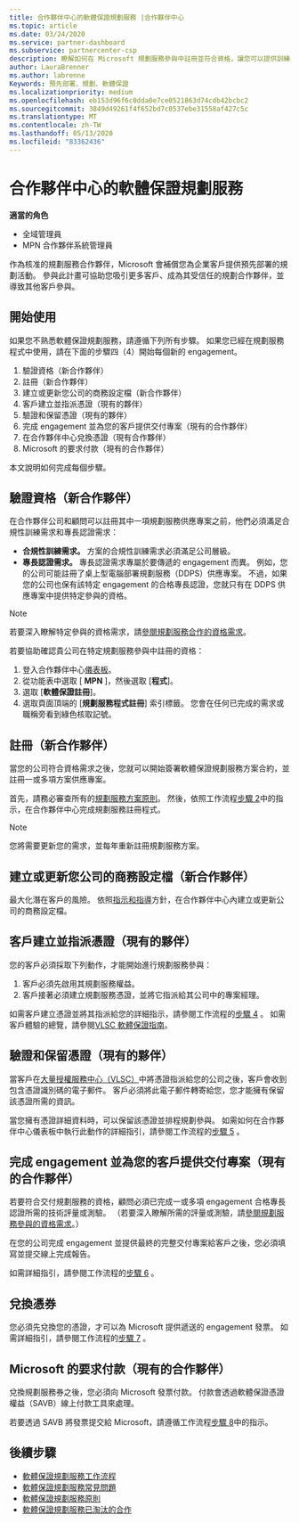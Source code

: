 ```yaml
---
title: 合作夥伴中心的軟體保證規劃服務 |合作夥伴中心
ms.topic: article
ms.date: 03/24/2020
ms.service: partner-dashboard
ms.subservice: partnercenter-csp
description: 瞭解如何在 Microsoft 規劃服務參與中註冊並符合資格，讓您可以提供訓練和其他服務給具有軟體保證的客戶。
author: LauraBrenner
ms.author: labrenne
Keywords: 預先部署、規劃、軟體保證
ms.localizationpriority: medium
ms.openlocfilehash: eb153d96f6c0dda0e7ce0521863d74cdb42bcbc2
ms.sourcegitcommit: 3849d49261f4f652bd7c0537ebe31558af427c5c
ms.translationtype: MT
ms.contentlocale: zh-TW
ms.lasthandoff: 05/13/2020
ms.locfileid: "83362436"
---
```

# <a name="software-assurance-planning-services-in-partner-center"></a>合作夥伴中心的軟體保證規劃服務

**適當的角色**

- 全域管理員
- MPN 合作夥伴系統管理員

作為核准的規劃服務合作夥伴，Microsoft 會補償您為企業客戶提供預先部署的規劃活動。 參與此計畫可協助您吸引更多客戶、成為其受信任的規劃合作夥伴，並導致其他客戶參與。

## <a name="get-started"></a>開始使用

如果您不熟悉軟體保證規劃服務，請遵循下列所有步驟。 如果您已經在規劃服務程式中使用，請在下面的步驟四（4）開始每個新的 engagement。

1. 驗證資格（新合作夥伴）
2. 註冊（新合作夥伴）
3. 建立或更新您公司的商務設定檔（新合作夥伴）
4. 客戶建立並指派憑證（現有的夥伴）
5. 驗證和保留憑證（現有的夥伴）
6. 完成 engagement 並為您的客戶提供交付專案（現有的合作夥伴）
7. 在合作夥伴中心兌換憑證（現有合作夥伴）
8. Microsoft 的要求付款（現有的合作夥伴）

本文說明如何完成每個步驟。

## <a name="verify-eligibility-new-partners"></a>驗證資格（新合作夥伴）

在合作夥伴公司和顧問可以註冊其中一項規劃服務供應專案之前，他們必須滿足合規性訓練需求和專長認證需求：

- **合規性訓練需求。** 方案的合規性訓練需求必須滿足公司層級。
- **專長認證需求。** 專長認證需求專屬於要傳遞的 engagement 而異。 例如，您的公司可能註冊了桌上型電腦部署規劃服務（DDPS）供應專案。 不過，如果您的公司也保有該特定 engagement 的合格專長認證，您就只有在 DDPS 供應專案中提供特定參與的資格。

>[!NOTE]
> 若要深入瞭解特定參與的資格需求，請[參閱規劃服務合作的資格需求](software-assurance-dps-requirements.md)。

若要協助確認貴公司在特定規劃服務參與中註冊的資格：

1. 登入合作夥伴中心[儀表板](https://partner.microsoft.com/dashboard/home)。
2. 從功能表中選取 [ **MPN** ]，然後選取 [**程式**]。
3. 選取 [**軟體保證註冊**]。
4. 選取頁面頂端的 [**規劃服務程式註冊**] 索引標籤。 您會在任何已完成的需求或職稱旁看到綠色核取記號。

## <a name="enroll-new-partners"></a>註冊（新合作夥伴）

當您的公司符合資格需求之後，您就可以開始簽署軟體保證規劃服務方案合約，並註冊一或多項方案供應專案。

首先，請務必審查所有的[規劃服務方案原則](https://go.microsoft.com/fwlink/?linkid=2115984)。 然後，依照工作流程[步驟 2](https://go.microsoft.com/fwlink/?linkid=2115983)中的指示，在合作夥伴中心完成規劃服務註冊程式。

>[!NOTE]
> 您將需要更新您的需求，並每年重新註冊規劃服務方案。

## <a name="create-or-update-your-companys-business-profile-new-partners"></a>建立或更新您公司的商務設定檔（新合作夥伴）

最大化潛在客戶的風險。 依照[指示和指導](https://docs.microsoft.com/partner-center/create-a-marketing-profile)方針，在合作夥伴中心內建立或更新公司的商務設定檔。

## <a name="customer-creates-and-assigns-voucher-existing-partners"></a>客戶建立並指派憑證（現有的夥伴）

您的客戶必須採取下列動作，才能開始進行規劃服務參與：

1. 客戶必須先啟用其規劃服務權益。
2. 客戶接著必須建立規劃服務憑證，並將它指派給其公司中的專案經理。

如需客戶建立憑證並將其指派給您的詳細指示，請參閱工作流程的[步驟 4](https://go.microsoft.com/fwlink/?linkid=2115983) 。 如需客戶體驗的總覽，請參閱[VLSC 軟體保證指南](https://download.microsoft.com/download/A/7/D/A7D04694-1B1E-4B18-918F-0EDCD43BA2E5/VLSC-Software-Assurance-Guide_en-US.pdf)。

## <a name="validate-and-reserve-voucher-existing-partners"></a>驗證和保留憑證（現有的夥伴）

當客戶在[大量授權服務中心（VLSC）](https://www.microsoft.com/Licensing/servicecenter/default.aspx)中將憑證指派給您的公司之後，客戶會收到包含憑證識別碼的電子郵件。 客戶必須將此電子郵件轉寄給您，您才能擁有保留該憑證所需的資訊。

當您擁有憑證詳細資料時，可以保留該憑證並排程規劃參與。 如需如何在合作夥伴中心儀表板中執行此動作的詳細指引，請參閱工作流程的[步驟 5](https://go.microsoft.com/fwlink/?linkid=2115983) 。

## <a name="complete-engagement-and-provide-deliverables-to-your-customer-existing-partners"></a>完成 engagement 並為您的客戶提供交付專案（現有的合作夥伴）

若要符合交付規劃服務的資格，顧問必須已完成一或多項 engagement 合格專長認證所需的技術評量或測驗。 （若要深入瞭解所需的評量或測驗，請[參閱規劃服務參與的資格需求](software-assurance-dps-requirements.md)。）

在您的公司完成 engagement 並提供最終的完整交付專案給客戶之後，您必須填寫並提交線上完成報告。

如需詳細指引，請參閱工作流程的[步驟 6](https://go.microsoft.com/fwlink/?linkid=2115983) 。

## <a name="redeem-voucher"></a>兌換憑券

您必須先兌換您的憑證，才可以為 Microsoft 提供遞送的 engagement 發票。 如需詳細指引，請參閱工作流程的[步驟 7](https://go.microsoft.com/fwlink/?linkid=2115983) 。

## <a name="request-payment-from-microsoft-existing-partners"></a>Microsoft 的要求付款（現有的合作夥伴）

兌換規劃服務券之後，您必須向 Microsoft 發票付款。 付款會透過軟體保證憑證權益（SAVB）線上付款工具來處理。

若要透過 SAVB 將發票提交給 Microsoft，請遵循工作流程[步驟 8](https://go.microsoft.com/fwlink/?linkid=2115983)中的指示。

## <a name="next-steps"></a>後續步驟

- [軟體保證規劃服務工作流程](https://go.microsoft.com/fwlink/?linkid=2115983)
- [軟體保證規劃服務常見問題](https://go.microsoft.com/fwlink/?linkid=2116077)
- [軟體保證規劃服務原則](https://go.microsoft.com/fwlink/?linkid=2115984)
- [軟體保證規劃服務已淘汰的合作](https://query.prod.cms.rt.microsoft.com/cms/api/am/binary/RE4sln9)
